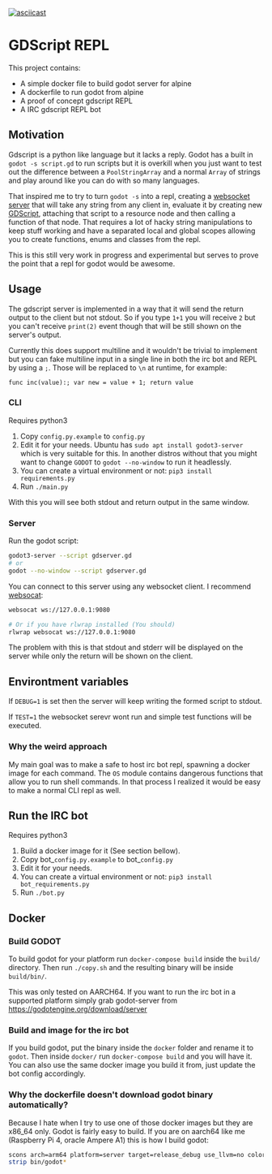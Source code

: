 [![asciicast](https://asciinema.org/a/9Ks2kbs2QYxO56GoqW11GL8qk.svg)](https://asciinema.org/a/9Ks2kbs2QYxO56GoqW11GL8qk)
# GDScript REPL

This project contains:

- A simple docker file to build godot server for alpine
- A dockerfile to run godot from alpine
- A proof of concept gdscript REPL
- A IRC gdscript REPL bot 

## Motivation

Gdscript is a python like language but it lacks a reply. Godot has a built in `godot -s script.gd` to run scripts but it is overkill when you just want to test out the difference between a `PoolStringArray` and a normal `Array` of strings and play around like you can do with so many languages.

That inspired me to try to turn `godot -s` into a repl, creating a [websocket server](https://docs.godotengine.org/en/stable/classes/class_websocketserver.html) that will take any string from any client in, evaluate it by creating new [GDScript](https://docs.godotengine.org/en/stable/classes/class_script.html), attaching that script to a resource node and then calling a function of that node. That requires a lot of hacky string manipulations to keep stuff working and have a separated local and global scopes allowing you to create functions, enums and classes from the repl. 

This is this still very work in progress and experimental but serves to prove the point that a repl for godot would be awesome.

## Usage

The gdscript server is implemented in a way that it will send the return output to the client but not stdout. So if you type `1+1` you will receive `2` but you can't receive `print(2)` event though that will be still shown on the server's output.

Currently this does support multiline and it wouldn't be trivial to implement but you can fake multiline input in a single line in both the irc bot and REPL by using a `;`. Those will be replaced to `\n` at runtime, for example:

```gdscript
func inc(value):; var new = value + 1; return value
```


### CLI

Requires python3

1. Copy `config.py.example` to `config.py`
2. Edit it for your needs. Ubuntu has `sudo apt install godot3-server` which is very suitable for this. In another distros without that you might want to change `GODOT` to `godot --no-window` to run it headlessly.
3. You can create a virtual environment or not: `pip3 install requirements.py`  
4. Run `./main.py`

With this you will see both stdout and return output in the same window.

### Server

Run the godot script:
```bash
godot3-server --script gdserver.gd
# or
godot --no-window --script gdserver.gd
```

You can connect to this server using any websocket client. I recommend [websocat](https://github.com/vi/websocat):

```bash
websocat ws://127.0.0.1:9080

# Or if you have rlwrap installed (You should)
rlwrap websocat ws://127.0.0.1:9080
```

The problem with this is that stdout and stderr will be displayed on the server while only the return will be shown on the client.

## Environtment variables

If `DEBUG=1` is set then the server will keep writing the formed script to stdout.

If `TEST=1` the websocket serevr wont run and simple test functions will be executed.

### Why the weird approach

My main goal was to make a safe to host irc bot repl, spawning a docker image for each command. The `OS` module contains dangerous functions that allow you to run shell commands. In that process I realized it would be easy to make a normal CLI repl as well.

## Run the IRC bot

Requires python3

1. Build a docker image for it (See section bellow).
2. Copy bot_`config.py.example` to bot_`config.py`
3. Edit it for your needs. 
4. You can create a virtual environment or not: `pip3 install bot_requirements.py`  
5. Run `./bot.py`



## Docker

### Build GODOT

To build godot for your platform run  `docker-compose build` inside the `build/` directory. Then run `./copy.sh` and the resulting binary will be inside `build/bin/`.

This was only tested on AARCH64. If you want to run the irc bot in a supported platform simply grab godot-server from https://godotengine.org/download/server

### Build and image for the irc bot

If you build godot, put the binary inside the `docker` folder and rename it to `godot`. Then inside `docker/` run `docker-compose build` and you will have it. You can also use the same docker image you build it from, just update the bot config accordingly.

### Why the dockerfile doesn't download godot binary automatically?

Because I hate when I try to use one of those docker images but they are x86_64 only. Godot is fairly easy to build.
If you are on aarch64 like me (Raspberry Pi 4, oracle Ampere A1) this is how I build godot:
```bash
scons arch=arm64 platform=server target=release_debug use_llvm=no colored=yes pulseaudio=no CFLAGS="$CFLAGS -fPIC -Wl,-z,relro,-z,now"  CXXFLAGS="$CXXFLAGS -fPIC -Wl,-z,relro,-z,now" LINKFLAGS="$LDFLAGS"  -j4
strip bin/godot*
```

